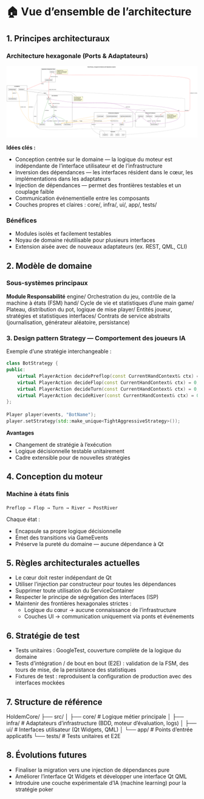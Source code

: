 # 🏠 Vue d’ensemble de l’architecture

## 1. Principes architecturaux

### Architecture hexagonale (Ports & Adaptateurs)
![Diagramme d'architecture hexagonale](architecture.png)

**Idées clés :**
- Conception centrée sur le domaine — la logique du moteur est indépendante de l’interface utilisateur et de l’infrastructure
- Inversion des dépendances — les interfaces résident dans le cœur, les implémentations dans les adaptateurs
- Injection de dépendances — permet des frontières testables et un couplage faible
- Communication événementielle entre les composants
- Couches propres et claires : core/, infra/, ui/, app/, tests/

### Bénéfices
- Modules isolés et facilement testables
- Noyau de domaine réutilisable pour plusieurs interfaces
- Extension aisée avec de nouveaux adaptateurs (ex. REST, QML, CLI)

## 2. Modèle de domaine
### Sous-systèmes principaux
**Module	Responsabilité**
engine/	    Orchestration du jeu, contrôle de la machine à états (FSM)
hand/	    Cycle de vie et statistiques d’une main
game/	    Plateau, distribution du pot, logique de mise
player/	    Entités joueur, stratégies et statistiques
interfaces/	Contrats de service abstraits (journalisation, générateur aléatoire, persistance)

### 3. Design pattern Strategy — Comportement des joueurs IA

Exemple d’une stratégie interchangeable :
```cpp
class BotStrategy {
public:
    virtual PlayerAction decidePreflop(const CurrentHandContext& ctx) = 0;
    virtual PlayerAction decideFlop(const CurrentHandContext& ctx) = 0;
    virtual PlayerAction decideTurn(const CurrentHandContext& ctx) = 0;
    virtual PlayerAction decideRiver(const CurrentHandContext& ctx) = 0;
};

Player player(events, "BotName");
player.setStrategy(std::make_unique<TightAggressiveStrategy>());
```

**Avantages**
- Changement de stratégie à l’exécution
- Logique décisionnelle testable unitairement
- Cadre extensible pour de nouvelles stratégies

## 4. Conception du moteur
### Machine à états finis
`Preflop → Flop → Turn → River → PostRiver`

Chaque état :
- Encapsule sa propre logique décisionnelle
- Émet des transitions via GameEvents
- Préserve la pureté du domaine — aucune dépendance à Qt

## 5. Règles architecturales actuelles
- Le cœur doit rester indépendant de Qt
- Utiliser l’injection par constructeur pour toutes les dépendances
- Supprimer toute utilisation du ServiceContainer
- Respecter le principe de ségrégation des interfaces (ISP)
- Maintenir des frontières hexagonales strictes :
   - Logique du cœur → aucune connaissance de l’infrastructure
   - Couches UI → communication uniquement via ponts et événements

## 6. Stratégie de test
- Tests unitaires : GoogleTest, couverture complète de la logique du domaine
- Tests d’intégration / de bout en bout (E2E) : validation de la FSM, des tours de mise, de la persistance des statistiques
- Fixtures de test : reproduisent la configuration de production avec des interfaces mockées

## 7. Structure de référence
HoldemCore/
├── src/
│   ├── core/          # Logique métier principale
│   ├── infra/         # Adaptateurs d’infrastructure (BDD, moteur d’évaluation, logs)
│   ├── ui/            # Interfaces utilisateur (Qt Widgets, QML)
│   └── app/           # Points d’entrée applicatifs
└── tests/             # Tests unitaires et E2E

## 8. Évolutions futures
- Finaliser la migration vers une injection de dépendances pure
- Améliorer l’interface Qt Widgets et développer une interface Qt QML
- Introduire une couche expérimentale d’IA (machine learning) pour la stratégie poker